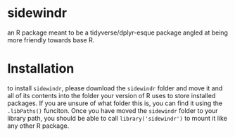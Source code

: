 # sidewindr
an R package meant to be a tidyverse/dplyr-esque package angled at being more friendly towards base R.

# Installation
to install `sidewindr`, please download the `sidewindr` folder and move it and all of its contents into the folder your version of R uses to store installed packages. If you are unsure of what folder this is, you can find it using the `.libPaths()` funciton. Once you have moved the `sidewindr` folder to your library path, you should be able to call `library('sidewindr')` to mount it like any other R package.
